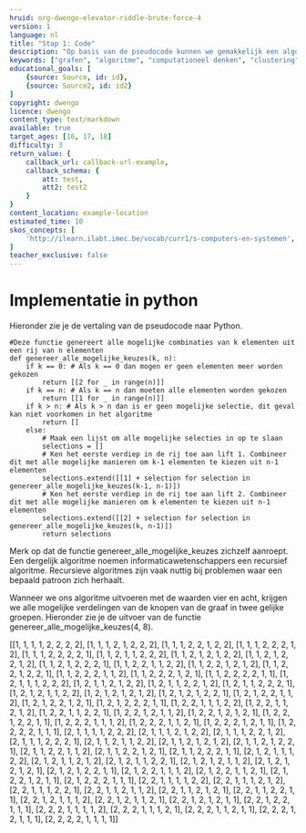 ```yaml
---
hruid: org-dwengo-elevator-riddle-brute-force-4
version: 1
language: nl
title: "Stap 1: Code"
description: "Op basis van de pseudocode kunnen we gemakkelijk een algoritme in Python schrijven."
keywords: ["grafen", "algoritme", "computationeel denken", "clustering", "datastructuur", "brute force", "python"]
educational_goals: [
    {source: Source, id: id}, 
    {source: Source2, id: id2}
]
copyright: dwengo
licence: dwengo
content_type: text/markdown
available: true
target_ages: [16, 17, 18]
difficulty: 3
return_value: {
    callback_url: callback-url-example,
    callback_schema: {
        att: test,
        att2: test2
    }
}
content_location: example-location
estimated_time: 10
skos_concepts: [
    'http://ilearn.ilabt.imec.be/vocab/curr1/s-computers-en-systemen', 
]
teacher_exclusive: false
---
```


# Implementatie in python

Hieronder zie je de vertaling van de pseudocode naar Python.

```
#Deze functie genereert alle mogelijke combinaties van k elementen uit een rij van n elementen
def genereer_alle_mogelijke_keuzes(k, n):
    if k == 0: # Als k == 0 dan mogen er geen elementen meer worden gekozen
        return [[2 for _ in range(n)]]
    if k == n: # Als k == n dan moeten alle elementen worden gekozen
        return [[1 for _ in range(n)]]
    if k > n: # Als k > n dan is er geen mogelijke selectie, dit geval kan niet voorkomen in het algoritme
        return []
    else:
        # Maak een lijst om alle mogelijke selecties in op te slaan
        selections = []
        # Ken het eerste verdiep in de rij toe aan lift 1. Combineer dit met alle mogelijke manieren om k-1 elementen te kiezen uit n-1 elementen
        selections.extend([[1] + selection for selection in genereer_alle_mogelijke_keuzes(k-1, n-1)])
        # Ken het eerste verdiep in de rij toe aan lift 2. Combineer dit met alle mogelijke manieren om k elementen te kiezen uit n-1 elementen
        selections.extend([[2] + selection for selection in genereer_alle_mogelijke_keuzes(k, n-1)])
        return selections
```

Merk op dat de functie genereer_alle_mogelijke_keuzes zichzelf aanroept. Een dergelijk algoritme noemen informaticawetenschappers een recursief algoritme. Recursieve algoritmes zijn vaak nuttig bij problemen waar een bepaald patroon zich herhaalt.

Wanneer we ons algoritme uitvoeren met de waarden vier en acht, krijgen we alle mogelijke verdelingen van de knopen van de graaf in twee gelijke groepen. Hieronder zie je de uitvoer van de functie genereer_alle_mogelijke_keuzes(4, 8).

[[1, 1, 1, 1, 2, 2, 2, 2], [1, 1, 1, 2, 1, 2, 2, 2], [1, 1, 1, 2, 2, 1, 2, 2], [1, 1, 1, 2, 2, 2, 1, 2], [1, 1, 1, 2, 2, 2, 2, 1], [1, 1, 2, 1, 1, 2, 2, 2], [1, 1, 2, 1, 2, 1, 2, 2], [1, 1, 2, 1, 2, 2, 1, 2], [1, 1, 2, 1, 2, 2, 2, 1], [1, 1, 2, 2, 1, 1, 2, 2], [1, 1, 2, 2, 1, 2, 1, 2], [1, 1, 2, 2, 1, 2, 2, 1], [1, 1, 2, 2, 2, 1, 1, 2], [1, 1, 2, 2, 2, 1, 2, 1], [1, 1, 2, 2, 2, 2, 1, 1], [1, 2, 1, 1, 1, 2, 2, 2], [1, 2, 1, 1, 2, 1, 2, 2], [1, 2, 1, 1, 2, 2, 1, 2], [1, 2, 1, 1, 2, 2, 2, 1], [1, 2, 1, 2, 1, 1, 2, 2], [1, 2, 1, 2, 1, 2, 1, 2], [1, 2, 1, 2, 1, 2, 2, 1], [1, 2, 1, 2, 2, 1, 1, 2], [1, 2, 1, 2, 2, 1, 2, 1], [1, 2, 1, 2, 2, 2, 1, 1], [1, 2, 2, 1, 1, 1, 2, 2], [1, 2, 2, 1, 1, 2, 1, 2], [1, 2, 2, 1, 1, 2, 2, 1], [1, 2, 2, 1, 2, 1, 1, 2], [1, 2, 2, 1, 2, 1, 2, 1], [1, 2, 2, 1, 2, 2, 1, 1], [1, 2, 2, 2, 1, 1, 1, 2], [1, 2, 2, 2, 1, 1, 2, 1], [1, 2, 2, 2, 1, 2, 1, 1], [1, 2, 2, 2, 2, 1, 1, 1], [2, 1, 1, 1, 1, 2, 2, 2], [2, 1, 1, 1, 2, 1, 2, 2], [2, 1, 1, 1, 2, 2, 1, 2], [2, 1, 1, 1, 2, 2, 2, 1], [2, 1, 1, 2, 1, 1, 2, 2], [2, 1, 1, 2, 1, 2, 1, 2], [2, 1, 1, 2, 1, 2, 2, 1], [2, 1, 1, 2, 2, 1, 1, 2], [2, 1, 1, 2, 2, 1, 2, 1], [2, 1, 1, 2, 2, 2, 1, 1], [2, 1, 2, 1, 1, 1, 2, 2], [2, 1, 2, 1, 1, 2, 1, 2], [2, 1, 2, 1, 1, 2, 2, 1], [2, 1, 2, 1, 2, 1, 1, 2], [2, 1, 2, 1, 2, 1, 2, 1], [2, 1, 2, 1, 2, 2, 1, 1], [2, 1, 2, 2, 1, 1, 1, 2], [2, 1, 2, 2, 1, 1, 2, 1], [2, 1, 2, 2, 1, 2, 1, 1], [2, 1, 2, 2, 2, 1, 1, 1], [2, 2, 1, 1, 1, 1, 2, 2], [2, 2, 1, 1, 1, 2, 1, 2], [2, 2, 1, 1, 1, 2, 2, 1], [2, 2, 1, 1, 2, 1, 1, 2], [2, 2, 1, 1, 2, 1, 2, 1], [2, 2, 1, 1, 2, 2, 1, 1], [2, 2, 1, 2, 1, 1, 1, 2], [2, 2, 1, 2, 1, 1, 2, 1], [2, 2, 1, 2, 1, 2, 1, 1], [2, 2, 1, 2, 2, 1, 1, 1], [2, 2, 2, 1, 1, 1, 1, 2], [2, 2, 2, 1, 1, 1, 2, 1], [2, 2, 2, 1, 1, 2, 1, 1], [2, 2, 2, 1, 2, 1, 1, 1], [2, 2, 2, 2, 1, 1, 1, 1]]
